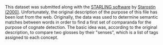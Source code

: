 This dataset was submitted along with the [STARLING software]() by [Starostin (2000)](:bib:Starostin2000a). Unfortunately, the original description of the purpose of this file has been lost from the web. Originally, the data was used to determine semantic matches between words in order to find a first set of comparanda for the purpose of cognate detection. The basic idea was, according to the original description, to compare two glosses by their "senses", which is a list of tags assigned to each concept.


